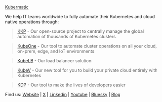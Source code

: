 [Kubermatic](https://www.kubermatic.com/)

We help IT teams worldwide to fully automate their Kubernetes and cloud native operations through:

> [KKP](https://www.kubermatic.com/products/kubermatic-kubernetes-platform/) - Our open-source project to centrally manage the global automation of thousands of Kubernetes clusters

> [KubeOne](https://www.kubermatic.com/products/kubermatic-kubeone/) - Our tool to automate cluster operations on all your cloud, on-prem, edge, and IoT environments

> [KubeLB](https://www.kubermatic.com/products/kubelb/) - Our load balancer solution

> [KubeV](https://www.kubermatic.com/products/kubermatic-virtualization/) - Our new tool for you to build your private cloud entirely with Kubernetes

> [KDP](https://www.kubermatic.com/products/kubermatic-developer-platform/) - Our tool to make the lives of developers easier


Find us: [Website](https://www.kubermatic.com/) | [X](https://x.com/Kubermatic) | [Linkedin](https://www.linkedin.com/company/kubermatic) | [Youtube](https://www.youtube.com/@kubermatic) | [Bluesky](https://bsky.app/profile/kubermatic.bsky.social) | [Blog](https://www.kubermatic.com/blog/)
